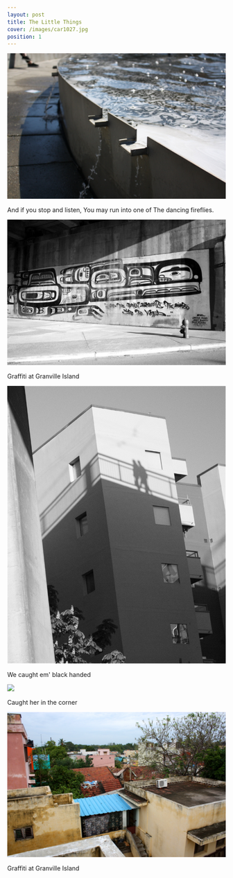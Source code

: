 ```yaml
---
layout: post
title: The Little Things
cover: /images/car1027.jpg
position: 1
---
```



<div class="photo">
  <img src="/images/example1_1027px.jpg"/>
  <p>And if you stop and listen,
You may run into one of
The dancing fireflies.</p>
</div>

<div class="photo">
  <img src="/images/graffiti_1027px.jpg"/>
  <p>Graffiti at Granville Island</p>
</div>

<div class="photo">
  <div class="left">
    <img src="/images/blackhanded_1027px.jpg"/>
    <p>We caught em' black handed</p>
  </div>
</div>

  <div class="photo">
      <img src="/images/lit5.jpg"/>
      <p>Caught her in the corner</p>
  </div>

  <div class="photo">
    <img src="/images/lit2.jpg"/>
    <p>Graffiti at Granville Island</p>
  </div>
